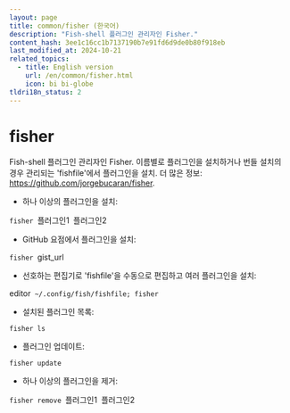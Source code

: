 ```yaml
---
layout: page
title: common/fisher (한국어)
description: "Fish-shell 플러그인 관리자인 Fisher."
content_hash: 3ee1c16cc1b7137190b7e91fd6d9de0b80f918eb
last_modified_at: 2024-10-21
related_topics:
  - title: English version
    url: /en/common/fisher.html
    icon: bi bi-globe
tldri18n_status: 2
---
```

# fisher

Fish-shell 플러그인 관리자인 Fisher.
이름별로 플러그인을 설치하거나 번들 설치의 경우 관리되는 'fishfile'에서 플러그인을 설치.
더 많은 정보: <https://github.com/jorgebucaran/fisher>.

- 하나 이상의 플러그인을 설치:

`fisher `<span class="tldr-var badge badge-pill bg-dark-lm bg-white-dm text-white-lm text-dark-dm font-weight-bold">플러그인1</span>` `<span class="tldr-var badge badge-pill bg-dark-lm bg-white-dm text-white-lm text-dark-dm font-weight-bold">플러그인2</span>

- GitHub 요점에서 플러그인을 설치:

`fisher `<span class="tldr-var badge badge-pill bg-dark-lm bg-white-dm text-white-lm text-dark-dm font-weight-bold">gist_url</span>

- 선호하는 편집기로 'fishfile'을 수동으로 편집하고 여러 플러그인을 설치:

<span class="tldr-var badge badge-pill bg-dark-lm bg-white-dm text-white-lm text-dark-dm font-weight-bold">editor</span>` ~/.config/fish/fishfile; fisher`

- 설치된 플러그인 목록:

`fisher ls`

- 플러그인 업데이트:

`fisher update`

- 하나 이상의 플러그인을 제거:

`fisher remove `<span class="tldr-var badge badge-pill bg-dark-lm bg-white-dm text-white-lm text-dark-dm font-weight-bold">플러그인1</span>` `<span class="tldr-var badge badge-pill bg-dark-lm bg-white-dm text-white-lm text-dark-dm font-weight-bold">플러그인2</span>
